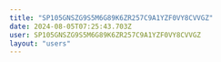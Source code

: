 ```yaml
---
title: "SP105GNSZG9S5M6G89K6ZR257C9A1YZF0VY8CVVGZ"
date: 2024-08-05T07:25:43.703Z
user: SP105GNSZG9S5M6G89K6ZR257C9A1YZF0VY8CVVGZ
layout: "users"
---
```

    